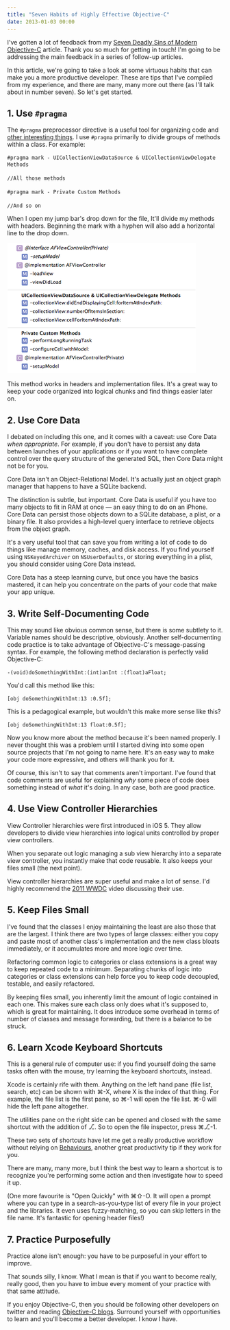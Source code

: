 ```yaml
---
title: "Seven Habits of Highly Effective Objective-C"
date: 2013-01-03 00:00
---
```


<import><p>I've gotten a lot of feedback from my <a href="http://ashfurrow.com/blog/seven-deadly-sins-of-modern-objective-c">Seven Deadly Sins of Modern Objective-C</a> article. Thank you so much for getting in touch! I'm going to be addressing the main feedback in a series of follow-up articles.</p>

<p>In this article, we're going to take a look at some virtuous habits that can make you a more productive developer. These are tips that I've compiled from my experience, and there are many, many more out there (as I'll talk about in number seven). So let's get started.</p>

<h2 id="1usepragma">1. Use <code>#pragma</code>
</h2>

<p>The <code>#pragma</code> preprocessor directive is a useful tool for organizing code and <a href="http://nshipster.com/pragma/">other interesting things</a>. I use <code>#pragma</code> primarily to divide groups of methods within a class. For example:</p>

<pre><code>#pragma mark - UICollectionViewDataSource &amp; UICollectionViewDelegate Methods

//All those methods

#pragma mark - Private Custom Methods

//And so on
</code></pre>

<p>When I open my jump bar's drop down for the file, It'll divide my methods with headers. Beginning the mark with a hyphen will also add a horizontal line to the drop down.</p>
<img src="/img/import/blog/seven-habits-of-highly-effective-objective-c/198BD8E3B30B447F807F41D0E186F4A0.png" class="img-responsive"><p>This method works in headers and implementation files. It's a great way to keep your code organized into logical chunks and find things easier later on.</p>

<h2 id="2usecoredata">2. Use Core Data</h2>

<p>I debated on including this one, and it comes with a caveat: use Core Data <em>when appropriate</em>. For example, if you don't have to persist any data between launches of your applications or if you want to have complete control over the query structure of the generated SQL, then Core Data might not be for you.</p>

<p>Core Data isn't an Object-Relational Model. It's actually just an object graph manager that happens to have a SQLite backend.</p>

<p>The distinction is subtle, but important. Core Data is useful if you have too many objects to fit in RAM at once — an easy thing to do on an iPhone. Core Data can persist those objects down to a SQLite database, a plist, or a binary file. It also provides a high-level query interface to retrieve objects from the object graph. </p>

<p>It's a very useful tool that can save you from writing a lot of code to do things like manage memory, caches, and disk access. If you find yourself using <code>NSKeyedArchiver</code> on <code>NSUserDefaults</code>, or storing everything in a plist, you should consider using Core Data instead. </p>

<p>Core Data has a steep learning curve, but once you have the basics mastered, it can help you concentrate on the parts of your code that make your app unique. </p>

<h2 id="3writeselfdocumentingcode">3. Write Self-Documenting Code</h2>

<p>This may sound like obvious common sense, but there is some subtlety to it. Variable names should be descriptive, obviously. Another self-documenting code practice is to take advantage of Objective-C's message-passing syntax. For example, the following method declaration is perfectly valid Objective-C:</p>

<pre><code>-(void)doSomethingWithInt:(int)anInt :(float)aFloat;
</code></pre>

<p>You'd call this method like this:</p>

<pre><code>[obj doSomethingWithInt:13 :0.5f];
</code></pre>

<p>This is a pedagogical example, but wouldn't this make more sense like this?</p>

<pre><code>[obj doSomethingWithInt:13 float:0.5f];
</code></pre>

<p>Now you know more about the method because it's been named properly. I never thought this was a problem until I started diving into some open source projects that I'm not going to name here. It's an easy way to make your code more expressive, and others will thank you for it.</p>

<p>Of course, this isn't to say that comments aren't important. I've found that code comments are useful for explaining <em>why</em> some piece of code does something instead of <em>what</em> it's doing. In any case, both are good practice.</p>

<h2 id="4useviewcontrollerhierarchies">4. Use View Controller Hierarchies</h2>

<p>View Controller hierarchies were first introduced in iOS 5. They allow developers to divide view hierarchies into logical units controlled by proper view controllers. </p>

<p>When you separate out logic managing a sub view hierarchy into a separate view controller, you instantly make that code reusable. It also keeps your files small (the next point). </p>

<p>View controller hierarchies are super useful and make a lot of sense. I'd highly recommend the <a href="https://developer.apple.com/videos/wwdc/2011/">2011 WWDC</a> video discussing their use. </p>

<h2 id="5keepfilessmall">5. Keep Files Small</h2>

<p>I've found that the classes I enjoy maintaining the least are also those that are the largest. I think there are two types of large classes: either you copy and paste most of another class's implementation and the new class bloats immediately, or it accumulates more and more logic over time. </p>

<p>Refactoring common logic to categories or class extensions is a great way to keep repeated code to a minimum. Separating chunks of logic into categories or class extensions can help force you to keep code decoupled, testable, and easily refactored. </p>

<p>By keeping files small, you inherently limit the amount of logic contained in each one. This makes sure each class only does what it's supposed to, which is great for maintaining. It does introduce some overhead in terms of number of classes and message forwarding, but there is a balance to be struck. </p>

<h2 id="6learnxcodekeyboardshortcuts">6. Learn Xcode Keyboard Shortcuts</h2>

<p>This is a general rule of computer use: if you find yourself doing the same tasks often with the mouse, try learning the keyboard shortcuts, instead. </p>

<p>Xcode is certainly rife with them. Anything on the left hand pane (file list, search, etc) can be shown with ⌘-X, where X is the index of that thing. For example, the file list is the first pane, so ⌘-1 will open the file list. ⌘-0 will hide the left pane altogether.</p>

<p>The utilities pane on the right side can be opened and closed with the same shortcut with the addition of ⎇. So to open the file inspector, press ⌘⎇-1. </p>

<p>These two sets of shortcuts have let me get a really productive workflow without relying on <a href="http://www.jaythrash.com/blog/2012/06/04/xcode-behaviors-presentation/">Behaviours</a>, another great productivity tip if they work for you. </p>

<p>There are many, many more, but I think the best way to learn a shortcut is to recognize you're performing some action and then investigate how to speed it up.</p>

<p>(One more favourite is "Open Quickly" with ⌘⇧-O. It will open a prompt where you can type in a search-as-you-type list of every file in your project and the libraries. It even uses fuzzy-matching, so you can skip letters in the file name. It's fantastic for opening header files!)</p>

<h2 id="7practicepurposefully">7. Practice Purposefully</h2>

<p>Practice alone isn't enough: you have to be purposeful in your effort to improve. </p>

<p>That sounds silly, I know. What I mean is that if you want to become really, really good, then you have to imbue every moment of your practice with that same attitude. </p>

<p>If you enjoy Objective-C, then you should be following other developers on twitter and reading <a href="http://ashfurrow.com/blog/blog-resources">Objective-C blogs</a>. Surround yourself with opportunities to learn and you'll become a better developer. I know I have. </p></import>

<!-- more -->

